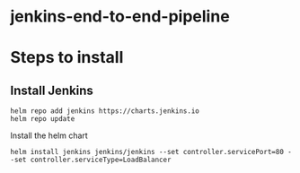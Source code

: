 # jenkins-end-to-end-pipeline

# Steps to install

## Install Jenkins
```
helm repo add jenkins https://charts.jenkins.io
helm repo update
```
Install the helm chart
```
helm install jenkins jenkins/jenkins --set controller.servicePort=80 --set controller.serviceType=LoadBalancer
```
